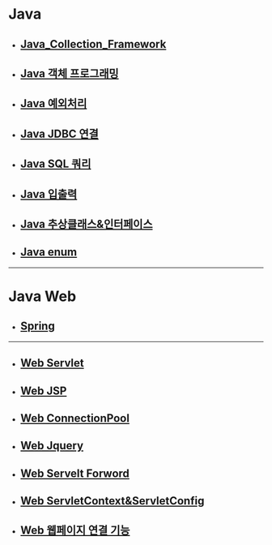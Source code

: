 # Java

- ## [Java_Collection_Framework](./JAVA_Collection_Framework.md)

- ## [Java 객체 프로그래밍](./JAVA_객체_프로그래밍.md)

- ## [Java 예외처리](./JAVA_예외처리.md)

- ## [Java JDBC 연결](./JAVA_JDBC_연결.md)

- ## [Java SQL 쿼리](./JAVA_SQL_쿼리.md)

- ## [Java 입출력](./JAVA_입출력.md)

- ## [Java 추상클래스&인터페이스](./JAVA_추상클래스&인터페이스.md)

- ## [Java enum](./JAVA_참조_타입_열거.md)

___

# Java Web

- ## [Spring](./Spring)

---

- ## [Web Servlet](./Web_Servlet.md)

- ## [Web JSP](./Web_JSP.md)

- ## [Web ConnectionPool](./Web_ConnectionPool.md)

- ## [Web Jquery](./Web_Jquery.md)

- ## [Web Servelt Forword](./Web_Servlet_Forward.md)

- ## [Web ServletContext&ServletConfig](./Web_ServletContext_ServletConfig.md)

- ## [Web 웹페이지 연결 기능](./Web_%EC%9B%B9_%ED%8E%98%EC%9D%B4%EC%A7%80_%EC%97%B0%EA%B2%B0_%EA%B8%B0%EB%8A%A5.md)
